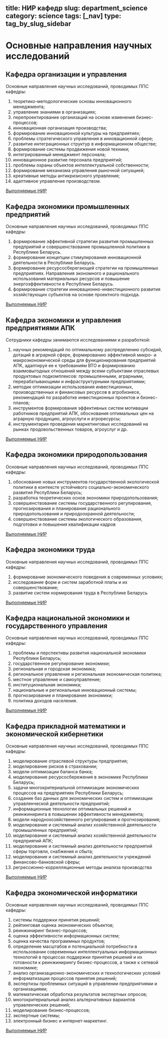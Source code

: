 title: НИР кафедр
slug: department_science
category: science
tags: [_nav]
type: tag_by_slug_sidebar
---

Основные направления научных исследований
=========================================

Кафедра организации и управления
--------------------------------

Основные направления научных исследований, проводимых ППС кафедры:

1. теоретико-методологические основы инновационного менеджмента;
2. управление знаниями в организациях;
3. перепроектирование организаций на основе изменения бизнес-процессов;
4. инновационная организация производства;
5. формирование инновационной культуры на предприятиях;
6. проблемы стратегического управления в инновационной сфере;
7. развитие интеграционных структур в информационном обществе;
8. формирование системы продвижения новой техники;
9. интегрированный менеджмент персонала;
10. инновационное развитие персонала предприятий;
11. проблемы охраны объектов интеллектуальной собственности;
12. формирование механизма управления рыночной ситуацией;
13. креативные методы антикризисного управления;
14. адаптивное управление производством.

[Выполняемые НИР](/files/organization_and_management_nir.doc)

Кафедра экономики промышленных предприятий
------------------------------------------

Основные направления научных исследований, проводимых ППС кафедры:

1. формирование эффективной стратегии развития промышленных предприятий и совершенствование промышленной политики в Республике Беларусь.
2. формирование концепции стимулирования инновационной деятельности в Республике Беларусь.
3. формирование ресурсосберегающей стратегии на промышленных предприятиях. Направления экономного и рационального использования материальных ресурсов и повышение энергоэффективности в Республике Беларусь.
4. формирование стратегии инновационно-инвестиционного развития хозяйствующих субъектов на основе проектного подхода.

[Выполняемые НИР](/files/industrial_economics_nir.doc)

Кафедра экономики и управления предприятиями АПК
------------------------------------------------

Сотрудники кафедры занимаются исследованиями и разработкой:

1. научных рекомендаций по оптимальному распределению субсидий, дотаций в аграрной сфере, формированию эффективной микро- и макроэкономической среды для функционирования предприятий АПК, адаптируя ее к требованиям ВТО и формированию взаимовыгодных отношений между всеми субъектами отраслевых продуктовых подкомплексов: промышленными, аграрными, перерабатывающими и инфраструктурными предприятиями;
2. методик оптимизации использования инвестиционных, производственных и финансовых ресурсов в агробизнесе, рекомендаций по разработке инвестиционных проектов и бизнес-планов;
3. инструментов формирования эффективных систем мотивации работников предприятий АПК, обоснования оптимальных цен на аграрную продукцию, агроуслуги и агроресурсы;
4. инструментария проведения маркетинговых исследований на рынках продовольственных товаров, агроуслуг и др.

[Выполняемые НИР](/files/agricultural_economics_nir.doc)

Кафедра экономики природопользования
------------------------------------

Основные направления научных исследований, проводимых ППС кафедры:

1. обоснование новых инструментов государственной экологической политики в контексте устойчивого социально-экономического развития Республики Беларусь;
2. разработка теоретических основ экономики природопользования;
3. совершенствование системы государственного регулирования, прогнозирования и планирования рационального природопользования и природоохранной деятельности;
4. совершенствование системы экологического образования, подготовки и повышения квалификации кадров

[Выполняемые НИР](/files/environmental_economics_nir.doc)

Кафедра экономики труда
-----------------------

Основные направления научных исследований, проводимых ППС кафедры:

1. формирование экономического поведения в современных условиях;
2. исследование форм и систем заработной платы и их совершенствование;
3. развитие систем нормирования труда в Республике Беларусь

[Выполняемые НИР](/files/labor_economics_nir.doc)

Кафедра национальной экономики и государственного управления
------------------------------------------------------------

Основные направления научных исследований, проводимых ППС кафедры:

1. проблемы и перспективы развития национальной экономики Республики Беларусь;
2. государственное регулирование экономики;
3. региональная и городская экономика;
4. региональное управление и региональная экономическая политика;
5. местное управление и самоуправление;
6. институциональная экономика;
7. национальные и региональные инновационный системы;
8. прогнозирование и планирование экономики;
9. политика доходов населения.

[Выполняемые НИР](/files/national_economy_nir.doc)

Кафедра прикладной математики и экономической кибернетики
---------------------------------------------------------

Основные направления научных исследований, проводимых ППС кафедры:

1. моделирование отраслевой структуры предприятия;
2. моделирование рисков в страховании;
3. модели оптимизации баланса банка;
4. моделирование ресурсосбережения в экономике Республики Беларусь;
5. задачи многокритериальной оптимизации экономических процессов на предприятиях Республики Беларусь;
6. создание баз данных для экономических систем и оптимизации управленческой деятельности предприятий;
7. информационные технологии оптимальных решений и реинжиниринга в повышении эффективности менеджмента;
8. модели народнохозяйственного регулирования и прогнозирования;
9. моделирование и системный анализ хозяйственной деятельности промышленных предприятий;
10. моделирование и системный анализ хозяйственной деятельности предприятий АПК;
11. моделирование и системный анализ деятельности предприятий сферы торговли, снабжения и сбыта;
12. моделирование и системный анализ деятельности учреждений финансово-банковской сферы;
13. регрессионно-коррелляционные методы анализа производства

[Выполняемые НИР](/files/economic_cybernetics_nir.doc)


Кафедра экономической информатики
---------------------------------

Основные направления научных исследований, проводимых ППС кафедры:

1. системы поддержки принятия решений;
2. рейтинговая оценка экономических объектов;
3. реинжиниринг бизнес-процессов;
4. оценка эффективности информационных систем;
5. оценка качества программных продуктов;
6. определение масштабов и потенциальной потребности в использовании современных интеллектуальных информационных технологий в процессах поддержки принятия решений и их готовности к реинжинирингу бизнес-процессов, а также к сетевой экономике;
7. анализ организационно-экономических и технологических условий информатизации процессов принятия решений;
8. экспертизы проблемных ситуаций в управлении предприятиями и организациями;
9. математическая обработка результатов экспертных опросов;
10. многокритериальный анализ альтернативных вариантов управленческих решений;
11. моделирование бизнес-процессов;
12. экспертные системы;
13. электронный бизнес и интернет-маркетинг.

[Выполняемые НИР](/files/economic_informatics_nir.doc)